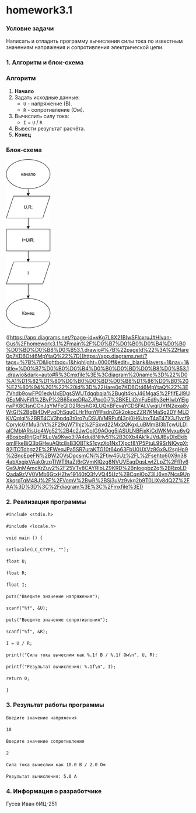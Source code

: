 # homework3.1

### Условие задачи

Написать и отладить программу вычисления силы тока по
известным значениям напряжения и сопротивления электрической
цепи.

### 1. Алгоритм и блок-схема

### Алгоритм
1. **Начало**
2. Задать исходные данные:
   - `U` - напряжение (В).
   - `R` - сопротивление (Ом).
3. Вычислить силу тока:
   - `I` = `U` / `R`
4. Вывести результат расчёта.
5.  **Конец**

### Блок-схема
![Блок-схема алгоритма](задание3.1.png)


([https://app.diagrams.net/?page-id=vKg7L8X21BIwSFlcxruJ#HIvan-Gus%2Fhomework3.1%2Fmain%2F%D0%B7%D0%B0%D0%B4%D0%B0%D0%BD%D0%B8%D0%B53.1.drawio#%7B%22pageId%22%3A%22Hare0p7KD6Ot46MpYtaQ%22%7D](https://app.diagrams.net/?tags=%7B%7D&lightbox=1&highlight=0000ff&edit=_blank&layers=1&nav=1&title=%D0%B7%D0%B0%D0%B4%D0%B0%D0%BD%D0%B8%D0%B53.1.drawio&dark=auto#R%3Cmxfile%3E%3Cdiagram%20name%3D%22%D0%A1%D1%82%D1%80%D0%B0%D0%BD%D0%B8%D1%86%D0%B0%20%E2%80%94%201%22%20id%3D%22Hare0p7KD6Ot46MpYtaQ%22%3E7Vhdb9owFP01edyUxEDgsSWUTdqqbqja%2Buglt4knJ46MgaS%2FfjfEJl9U0EoMNvFifI%2BvP%2B65xxeDRaZJPpc0i7%2BKELjl2mFuEd9y3eHIwbYEigrwPK8CIsnCCnJqYMFeQIO2RlcshGXLUQnBFcvaYCDSFALVwqiUYtN2exa8vWtGI%2BgBi4DyPvqDhSqu0LHr1fgnYFFsdnZGk2okocZZR7KMaSg2DYjMLDKVQqiql%2BRT4CV3hpdq3t0ro7uDSUjVMRPuf43nj0H6UnxT4aT47X3J1vcf9Cprylc6YMu3rVt%2F29qW71hjz%2FSxvd22Mx2QKgxLuBMmBI3bTcwULDIalCMblARisUo4Wg52%2B4c2JwCpIG9AOog5iASULNBFjxKiCdWKMvxu6vQ4BosbqRlrjGpFRLuVa9Kwo3l7A4duj8NHy51%2B30Xb4Ak1kJVdJIByDlxEkibomIFkeBiQ3bGHeuAQtc8sB3OBTkS1cyzXo1NxTXpcf8YP5PtuL99SrNIQygXt82jTOTdhgz2E%2FWeqJPa5SR7uraKTG10t64o63FbU0UXVz8Gx9J2sgHp9%2BnoEpeFN%2BW2OVsDpcsmCNi%2Ftiw45Uz%2FL%2Fsehtp60X9n384abXxgjxVAak0rzqTlWT9taZt6rGVmKlQzg8NVUVEagDqsLwtZLpZ%2FfRv6Ge9JnMAmcKrZuv2%2F25VTv8CAYRlbLZ9KRD%2BnIoopbz2q%2BRzoLDQada9zVV0VMb6GtxHZhv19140tQ3fvVQ45Uz%2BCqnlOoZ3IJ6vn7Ncs9UnXkqrpTqM48J%2F%2FVomV%2BwR%2BSj3uVz9vkg2b9T0LlXv8dQ2Z%2FAA%3D%3D%3C%2Fdiagram%3E%3C%2Fmxfile%3E))



### 2. Реализация программы


	#include <stdio.h>

	#include <locale.h>

	void main () {

	setlocale(LC_CTYPE, "");
	
	float U;
	
	float R;
	
	float I;
	
	puts("Введите значение напряжения");
	
	scanf("%f", &U);
	
	puts("Введите значение сопротивления");
	
	scanf("%f", &R);
	
	I = U / R;
	
	printf("Сила тока вычеслим как %.1f В / %.1f Ом\n", U, R);
	
	printf("Результат вычисления: %.1f\n", I);
	
	return 0;
	
	}


### 3. Результат работы программы

	Введите значение напряжения
	
	10
	
	Введите значение сопротивления
	
	2
	
	Сила тока вычеслим как 10.0 В / 2.0 Ом
	
	Результат вычисления: 5.0 А
	

### 4. Информация о разработчике

Гусев Иван бИЦ-251
